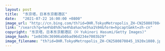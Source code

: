 ```yaml
---
layout: post
title:  "东京塔，日本东京都港区"
date:   "2021-07-22 16:00:00 +0800"
image_url: "http://cn.bing.com/th?id=OHR.TokyoMetropolis_ZH-CN2580870845_1920x1080.jpg&rf=LaDigue_1920x1080.jpg&pid=hp"
link: "/search?q=%e4%b8%9c%e4%ba%ac%e5%a1%94&form=hpcapt&mkt=zh-cn"
copyright: "东京塔，日本东京都港区 (© Yukinori Hasumi/Getty Images)"
image_hash: "1e8d30c36906ab0bad96d234e7003b29"
image_filename: "th?id=OHR.TokyoMetropolis_ZH-CN2580870845_1920x1080.jpg&rf=LaDigue_1920x1080.jpg&pid=hp"
---
```

